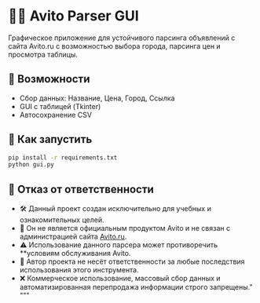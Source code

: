 
# 🕵️‍♂️ Avito Parser GUI

Графическое приложение для устойчивого парсинга объявлений с сайта Avito.ru с возможностью выбора города, парсинга цен и просмотра таблицы.

## 📌 Возможности
- Сбор данных: Название, Цена, Город,  Ссылка
- GUI с таблицей (Tkinter)
- Автосохранение CSV

## 🚀 Как запустить
```bash
pip install -r requirements.txt
python gui.py
```

## 📜 Отказ от ответственности

- 🛠️ Данный проект создан исключительно для учебных и ознакомительных целей.
- 🏢 Он не является официальным продуктом Avito и не связан с администрацией сайта [Avito.ru](https://www.avito.ru).
- ⚠️ Использование данного парсера может противоречить **условиям обслуживания Avito.
- 👤 Автор проекта не несёт ответственности за любые последствия использования этого инструмента.
- ❌ Коммерческое использование, массовый сбор данных и автоматизированная перепродажа информации строго запрещены."
"""

